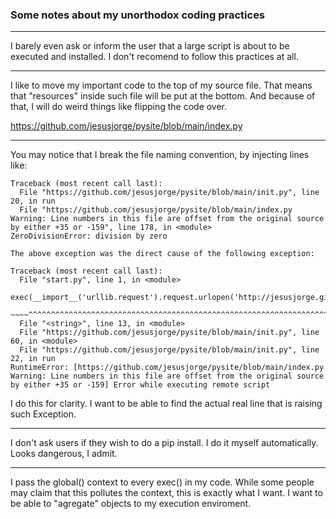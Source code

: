 ### Some notes about my unorthodox coding practices

---
I barely even ask or inform the user that a large script is about to be executed and installed. I don't recomend to follow this practices at all.

---
I like to move my important code to the top of my source file.
That means that "resources" inside such file will be put at the bottom.
And because of that, I will do weird things like flipping the code over.

https://github.com/jesusjorge/pysite/blob/main/index.py

---
You may notice that I break the file naming convention, by injecting lines like:

```
Traceback (most recent call last):
  File "https://github.com/jesusjorge/pysite/blob/main/init.py", line 20, in run
  File "https://github.com/jesusjorge/pysite/blob/main/index.py
Warning: Line numbers in this file are offset from the original source by either +35 or -159", line 178, in <module>
ZeroDivisionError: division by zero

The above exception was the direct cause of the following exception:

Traceback (most recent call last):
  File "start.py", line 1, in <module>
    exec(__import__('urllib.request').request.urlopen('http://jesusjorge.github.io/boot.py').read())
    ~~~~^^^^^^^^^^^^^^^^^^^^^^^^^^^^^^^^^^^^^^^^^^^^^^^^^^^^^^^^^^^^^^^^^^^^^^^^^^^^^^^^^^^^^^^^^^^^
  File "<string>", line 13, in <module>
  File "https://github.com/jesusjorge/pysite/blob/main/init.py", line 60, in <module>
  File "https://github.com/jesusjorge/pysite/blob/main/init.py", line 22, in run
RuntimeError: [https://github.com/jesusjorge/pysite/blob/main/index.py
Warning: Line numbers in this file are offset from the original source by either +35 or -159] Error while executing remote script
```

I do this for clarity. I want to be able to find the actual real line that is raising such Exception. 

---
I don't ask users if they wish to do a pip install. I do it myself automatically. Looks dangerous, I admit.

---

I pass the global() context to every exec() in my code. While some people may claim that this pollutes the context, this is exactly what I want. I want to be able to "agregate" objects to my execution enviroment. 
